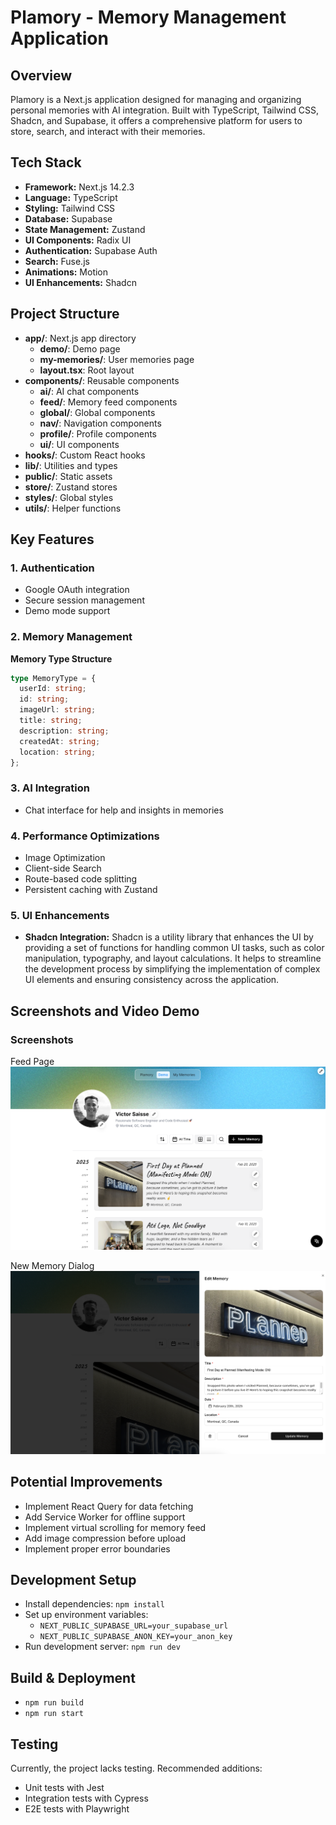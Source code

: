 # **Plamory - Memory Management Application**

## **Overview**

Plamory is a Next.js application designed for managing and organizing personal memories with AI integration. Built with TypeScript, Tailwind CSS, Shadcn, and Supabase, it offers a comprehensive platform for users to store, search, and interact with their memories.

## **Tech Stack**

- **Framework:** Next.js 14.2.3
- **Language:** TypeScript
- **Styling:** Tailwind CSS
- **Database:** Supabase
- **State Management:** Zustand
- **UI Components:** Radix UI
- **Authentication:** Supabase Auth
- **Search:** Fuse.js
- **Animations:** Motion
- **UI Enhancements:** Shadcn

## **Project Structure**

- **app/**: Next.js app directory
  - **demo/**: Demo page
  - **my-memories/**: User memories page
  - **layout.tsx**: Root layout
- **components/**: Reusable components
  - **ai/**: AI chat components
  - **feed/**: Memory feed components
  - **global/**: Global components
  - **nav/**: Navigation components
  - **profile/**: Profile components
  - **ui/**: UI components
- **hooks/**: Custom React hooks
- **lib/**: Utilities and types
- **public/**: Static assets
- **store/**: Zustand stores
- **styles/**: Global styles
- **utils/**: Helper functions

## **Key Features**

### 1. Authentication

- Google OAuth integration
- Secure session management
- Demo mode support

### 2. Memory Management

**Memory Type Structure**

```typescript
type MemoryType = {
  userId: string;
  id: string;
  imageUrl: string;
  title: string;
  description: string;
  createdAt: string;
  location: string;
};
```

### 3. AI Integration

- Chat interface for help and insights in memories

### 4. Performance Optimizations

- Image Optimization
- Client-side Search
- Route-based code splitting
- Persistent caching with Zustand

### 5. UI Enhancements

- **Shadcn Integration:** Shadcn is a utility library that enhances the UI by providing a set of functions for handling common UI tasks, such as color manipulation, typography, and layout calculations. It helps to streamline the development process by simplifying the implementation of complex UI elements and ensuring consistency across the application.

## **Screenshots and Video Demo**

### Screenshots

Feed Page
![Screenshot 1](/public/about/screenshot-1.png)

New Memory Dialog
![Screenshot 2](/public/about/screenshot-2.png)

## **Potential Improvements**

- Implement React Query for data fetching
- Add Service Worker for offline support
- Implement virtual scrolling for memory feed
- Add image compression before upload
- Implement proper error boundaries

## **Development Setup**

- Install dependencies: `npm install`
- Set up environment variables:
  - `NEXT_PUBLIC_SUPABASE_URL=your_supabase_url`
  - `NEXT_PUBLIC_SUPABASE_ANON_KEY=your_anon_key`
- Run development server: `npm run dev`

## **Build & Deployment**

- `npm run build`
- `npm run start`

## **Testing**

Currently, the project lacks testing. Recommended additions:

- Unit tests with Jest
- Integration tests with Cypress
- E2E tests with Playwright
